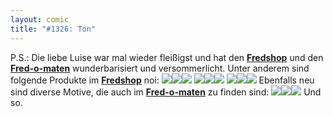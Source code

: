 ```yaml
---
layout: comic
title: "#1326: Ton"
---
```


P.S.: 
Die liebe Luise war mal wieder fleißigst und hat den <a href="http://fredshop.spreadshirt.net/de/DE/Shop"><strong>Fredshop</strong></a> und den <a href="http://fred-o-mat.spreadshirt.net/de/DE/Shop"><strong>Fred-o-maten</strong></a> wunderbarisiert und versommerlicht.
Unter anderem sind folgende Produkte im <a href="http://fredshop.spreadshirt.net/de/DE/Shop"><strong>Fredshop</strong></a> noi:
<a href="http://fredshop.spreadshirt.net/de/DE/Shop/Article/Index/article/Kaefer-ZZZ-9421581"><img src="http://www.fonflatter.de/bilder/280.png"></a><a href="http://fredshop.spreadshirt.net/de/DE/Shop/Article/Index/article/Batfred-9421569"><img src="http://www.fonflatter.de/bilder/281.png"></a><a href="http://fredshop.spreadshirt.net/de/DE/Shop/Article/Index/article/Batfred-9421572"><img src="http://www.fonflatter.de/bilder/282.png"></a>
<a href="http://fredshop.spreadshirt.net/de/DE/Shop/Article/Index/article/Fred-ZZZ-9421659"><img src="http://www.fonflatter.de/bilder/283.png"></a><a href="http://fredshop.spreadshirt.net/de/DE/Shop/Article/Index/article/Burzeltagsfred-9421712"><img src="http://www.fonflatter.de/bilder/284.png"></a><a href="http://fredshop.spreadshirt.net/de/DE/Shop/Article/Index/article/Fred-zufrieden-9421754"><img src="http://www.fonflatter.de/bilder/285.png"></a>
<a href="http://fredshop.spreadshirt.net/de/DE/Shop/Article/Index/article/Batfred-9421821"><img src="http://www.fonflatter.de/bilder/286.png"></a><a href="http://fredshop.spreadshirt.net/de/DE/Shop/Article/Index/article/Kaefer-Hihi-9421813"><img src="http://www.fonflatter.de/bilder/287.png"></a><a href="http://fredshop.spreadshirt.net/de/DE/Shop/Article/Index/article/Batfred-9421847"><img src="http://www.fonflatter.de/bilder/288.png"></a>
Ebenfalls neu sind diverse Motive, die auch im <a href="http://fred-o-mat.spreadshirt.net/de/DE/Shop"><strong>Fred-o-maten</strong></a> zu finden sind:
<a href="http://fredshop.spreadshirt.net/de/DE/Shop/Index/design/design/zzz_kaefer-7297123"><img src="http://www.fonflatter.de/bilder/190.png"></a><a href="http://fredshop.spreadshirt.net/de/DE/Shop/Index/design/design/Zzz-Fred-7294207"><img src="http://www.fonflatter.de/bilder/191.png"></a><a href="http://fredshop.spreadshirt.net/de/DE/Shop/Index/design/design/Batfred-6766638"><img src="http://www.fonflatter.de/bilder/192.png"></a>
Und so.

